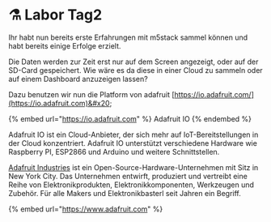 # ⚗ Labor Tag2

Ihr habt nun bereits erste Erfahrungen mit m5stack sammel können und habt bereits einige Erfolge erzielt.

Die Daten werden zur Zeit erst nur auf dem Screen angezeigt, oder auf der SD-Card gespeichert. Wie wäre es da diese in einer Cloud zu sammeln oder auf einem Dashboard anzuzeigen lassen?

Dazu benutzen wir nun die Platform von adafruit [https://io.adafruit.com/](https://io.adafruit.com)&#x20;

{% embed url="https://io.adafruit.com" %}
Adafruit IO
{% endembed %}

Adafruit IO ist ein Cloud-Anbieter, der sich mehr auf IoT-Bereitstellungen in der Cloud konzentriert. Adafruit IO unterstützt verschiedene Hardware wie Raspberry PI, ESP2866 und Arduino und weitere Schnittstellen.

[Adafruit Industries](https://www.adafruit.com) ist ein Open-Source-Hardware-Unternehmen mit Sitz in New York City. Das Unternehmen entwirft, produziert und vertreibt eine Reihe von Elektronikprodukten, Elektronikkomponenten, Werkzeugen und Zubehör. Für alle Makers und Elektronikbasterl seit Jahren ein Begriff.

{% embed url="https://www.adafruit.com" %}
